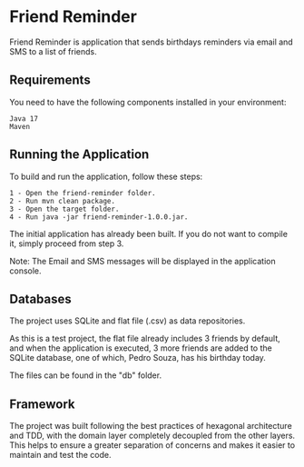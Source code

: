 Friend Reminder
============= 

Friend Reminder is application that sends birthdays reminders via email and SMS to a list of friends.

Requirements
---------------

You need to have the following components installed in your environment:

    Java 17
    Maven

Running the Application
---------------

To build and run the application, follow these steps:

    1 - Open the friend-reminder folder.
    2 - Run mvn clean package.
    3 - Open the target folder.
    4 - Run java -jar friend-reminder-1.0.0.jar.

The initial application has already been built. If you do not want to compile it, simply proceed from step 3.    

Note: The Email and SMS messages will be displayed in the application console.

Databases
---------------

The project uses SQLite and flat file (.csv) as data repositories.

As this is a test project, the flat file already includes 3 friends by default, and when the application is executed, 3 more friends are added to the SQLite database, one of which, Pedro Souza, has his birthday today.

The files can be found in the "db" folder.


Framework
---------------


The project was built following the best practices of hexagonal architecture and TDD, with the domain layer completely decoupled from the other layers. This helps to ensure a greater separation of concerns and makes it easier to maintain and test the code.
